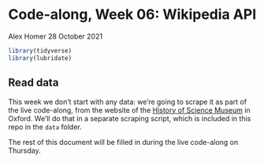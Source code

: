 Code-along, Week 06: Wikipedia API
================
Alex Homer
28 October 2021

``` r
library(tidyverse)
library(lubridate)
```

## Read data

This week we don’t start with any data: we’re going to scrape it as part
of the live code-along, from the website of the [History of Science
Museum](https://www.hsm.ox.ac.uk/collections-online#/search/simple-search/*/%257B%257D/1/96/catalogue)
in Oxford. We’ll do that in a separate scraping script, which is
included in this repo in the `data` folder.

The rest of this document will be filled in during the live code-along
on Thursday.
